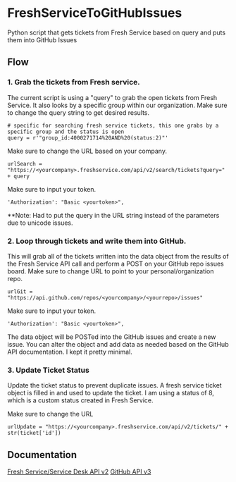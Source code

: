 # FreshServiceToGitHubIssues
Python script that gets tickets from Fresh Service based on query and puts them into GitHub Issues


## Flow
### 1. Grab the tickets from Fresh service.
The current script is using a "query" to grab the open tickets from Fresh Service.  It also looks by a specific group within our organization.
Make sure to change the query string to get desired results.

```
# specific for searching fresh service tickets, this one grabs by a specific group and the status is open
query = r'"group_id:4000271714%20AND%20(status:2)"'
```

Make sure to change the URL based on your company.

```
urlSearch = "https://<yourcompany>.freshservice.com/api/v2/search/tickets?query=" + query
```

Make sure to input your token.

```
'Authorization': "Basic <yourtoken>",
```

**Note: Had to put the query in the URL string instead of the parameters due to unicode issues.

### 2. Loop through tickets and write them into GitHub.
This will grab all of the tickets written into the data object from the results of the Fresh Service API call and perform a POST on your GitHub repo issues board.
Make sure to change URL to point to your personal/organization repo.

```
urlGit = "https://api.github.com/repos/<yourcompany>/<yourrepo>/issues"
```

Make sure to input your token.

```
'Authorization': "Basic <yourtoken>",
```

The data object will be POSTed into the GitHub issues and create a new issue.  You can alter the object and add data as needed based on the GitHub API documentation.  I kept it pretty minimal.

### 3. Update Ticket Status
Update the ticket status to prevent duplicate issues.
A fresh service ticket object is filled in and used to update the ticket.
I am using a status of 8, which is a custom status created in Fresh Service.

Make sure to change the URL

```
urlUpdate = "https://<yourcompany>.freshservice.com/api/v2/tickets/" + str(ticket['id'])
````


## Documentation
[Fresh Service/Service Desk API v2](https://api.freshservice.com/v2/)
[GitHub API v3](https://developer.github.com/v3/)
